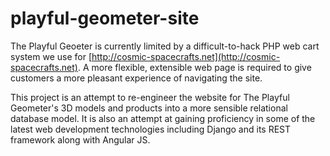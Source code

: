 playful-geometer-site
=====================

The Playful Geoeter is currently limited by a difficult-to-hack PHP web cart system we use for [http://cosmic-spacecrafts.net](http://cosmic-spacecrafts.net).  A more flexible, extensible web page is required to give customers a more pleasant experience of navigating the site.

This project is an attempt to re-engineer the website for The Playful Geometer's 3D models and products into a more sensible relational database model.  It is also an attempt at gaining proficiency in some of the latest web development technologies including Django and its REST framework along with Angular JS.   
